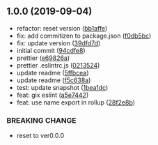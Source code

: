 ## 1.0.0 (2019-09-04)

* refactor: reset version ([bb1affe](https://github.com/danhuang1202/react-timeago.js/commit/bb1affe))
* fix: add commitizen to package.json ([f0db5bc](https://github.com/danhuang1202/react-timeago.js/commit/f0db5bc))
* fix: update version ([39dfd7d](https://github.com/danhuang1202/react-timeago.js/commit/39dfd7d))
* initial commit ([94cdfe8](https://github.com/danhuang1202/react-timeago.js/commit/94cdfe8))
* prettier ([e69826a](https://github.com/danhuang1202/react-timeago.js/commit/e69826a))
* prettier .eslintrc.js ([0213524](https://github.com/danhuang1202/react-timeago.js/commit/0213524))
* update readme ([5ffbcea](https://github.com/danhuang1202/react-timeago.js/commit/5ffbcea))
* update readme ([f5c638a](https://github.com/danhuang1202/react-timeago.js/commit/f5c638a))
* test: update snapshot ([1bea1dc](https://github.com/danhuang1202/react-timeago.js/commit/1bea1dc))
* feat: gix eslint ([a5e7442](https://github.com/danhuang1202/react-timeago.js/commit/a5e7442))
* feat: use name export in rollup ([28f2e8b](https://github.com/danhuang1202/react-timeago.js/commit/28f2e8b))


### BREAKING CHANGE

* reset to ver0.0.0

